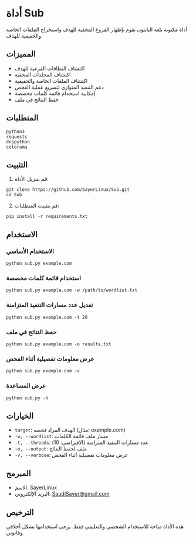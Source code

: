 # أداة Sub

أداة مكتوبة بلغة البايثون تقوم بإظهار الفروع المخفية للهدف واستخراج الملفات الخاصة والحقيقية للهدف.

## المميزات

- اكتشاف النطاقات الفرعية للهدف
- اكتشاف المجلدات المخفية
- اكتشاف الملفات الخاصة والحقيقية
- دعم التنفيذ المتوازي لتسريع عملية الفحص
- إمكانية استخدام قائمة كلمات مخصصة
- حفظ النتائج في ملف

## المتطلبات

```
python3
requests
dnspython
colorama
```

## التثبيت

1. قم بتنزيل الأداة:

```
git clone https://github.com/SayerLinux/Sub.git
cd Sub
```

2. قم بتثبيت المتطلبات:

```
pip install -r requirements.txt
```

## الاستخدام

### الاستخدام الأساسي

```
python sub.py example.com
```

### استخدام قائمة كلمات مخصصة

```
python sub.py example.com -w /path/to/wordlist.txt
```

### تعديل عدد مسارات التنفيذ المتزامنة

```
python sub.py example.com -t 20
```

### حفظ النتائج في ملف

```
python sub.py example.com -o results.txt
```

### عرض معلومات تفصيلية أثناء الفحص

```
python sub.py example.com -v
```

### عرض المساعدة

```
python sub.py -h
```

## الخيارات

- `target`: الهدف المراد فحصه (مثال: example.com)
- `-w, --wordlist`: مسار ملف قائمة الكلمات
- `-t, --threads`: عدد مسارات التنفيذ المتزامنة (الافتراضي: 10)
- `-o, --output`: ملف لحفظ النتائج
- `-v, --verbose`: عرض معلومات تفصيلية أثناء الفحص

## المبرمج

- الاسم: SayerLinux
- البريد الإلكتروني: SaudiSayer@gmail.com

## الترخيص

هذه الأداة متاحة للاستخدام الشخصي والتعليمي فقط. يرجى استخدامها بشكل أخلاقي وقانوني.